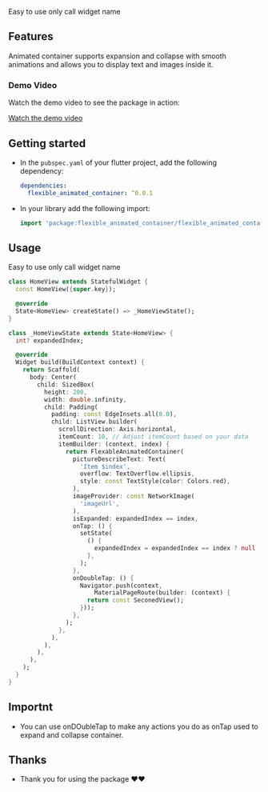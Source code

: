 <!--
This README describes the package. If you publish this package to pub.dev,
this README's contents appear on the landing page for your package.

For information about how to write a good package README, see the guide for
[writing package pages](https://dart.dev/guides/libraries/writing-package-pages).

For general information about developing packages, see the Dart guide for
[creating packages](https://dart.dev/guides/libraries/create-library-packages)
and the Flutter guide for
[developing packages and plugins](https://flutter.dev/developing-packages).
-->

Easy to use
only call widget name

## Features

Animated container supports expansion and collapse with smooth animations and allows you to display text and images inside it.

### Demo Video

Watch the demo video to see the package in action:

[Watch the demo video](https://youtube.com/shorts/MDRjUiyMXVU?si=_n18rUwhZnqzBcKW)

## Getting started

- In the `pubspec.yaml` of your flutter project, add the following dependency:

    ```yaml
    dependencies:
      flexible_animated_container: ^0.0.1
    ```
- In your library add the following import:

    ```dart
    import 'package:flexible_animated_container/flexible_animated_container.dart';
    ```

## Usage

Easy to use
only call widget name

```dart
class HomeView extends StatefulWidget {
  const HomeView({super.key});

  @override
  State<HomeView> createState() => _HomeViewState();
}

class _HomeViewState extends State<HomeView> {
  int? expandedIndex;

  @override
  Widget build(BuildContext context) {
    return Scaffold(
      body: Center(
        child: SizedBox(
          height: 200,
          width: double.infinity,
          child: Padding(
            padding: const EdgeInsets.all(8.0),
            child: ListView.builder(
              scrollDirection: Axis.horizontal,
              itemCount: 10, // Adjust itemCount based on your data
              itemBuilder: (context, index) {
                return FlexableAnimatedContainer(
                  pictureDescribeText: Text(
                    'Item $index',
                    overflow: TextOverflow.ellipsis,
                    style: const TextStyle(color: Colors.red),
                  ),
                  imageProvider: const NetworkImage(
                    'imageUrl',
                  ),
                  isExpanded: expandedIndex == index,
                  onTap: () {
                    setState(
                      () {
                        expandedIndex = expandedIndex == index ? null : index;
                      },
                    );
                  },
                  onDoubleTap: () {
                    Navigator.push(context,
                        MaterialPageRoute(builder: (context) {
                      return const SeconedView();
                    }));
                  },
                );
              },
            ),
          ),
        ),
      ),
    );
  }
}
```

## Importnt
- You can use onDOubleTap to make any actions you do as onTap used to expand and collapse container.


## Thanks
- Thank you for using the package ❤❤





